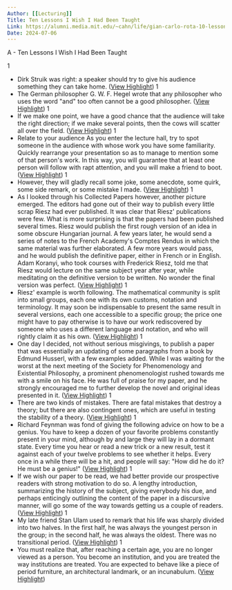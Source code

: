 ```yaml
---
Author: [[Lecturing]]
Title: Ten Lessons I Wish I Had Been Taught
Link: https://alumni.media.mit.edu/~cahn/life/gian-carlo-rota-10-lessons.html
Date: 2024-07-06
---
```

A - Ten Lessons I Wish I Had Been Taught

1
- Dirk Struik was right: a speaker should try to give his audience something they can take home. ([View Highlight](https://instapaper.com/read/1511471668/19727254))
1
- The German philosopher G. W. F. Hegel wrote that any philosopher who uses the word "and" too often cannot be a good philosopher. ([View Highlight](https://instapaper.com/read/1511471668/19727257))
1
- If we make one point, we have a good chance that the audience will take the right direction; if we make several points, then the cows will scatter all over the field. ([View Highlight](https://instapaper.com/read/1511471668/19727262))
1
- Relate to your audience As you enter the lecture hall, try to spot someone in the audience with whose work you have some familiarity. Quickly rearrange your presentation so as to manage to mention some of that person's work. In this way, you will guarantee that at least one person will follow with rapt attention, and you will make a friend to boot. ([View Highlight](https://instapaper.com/read/1511471668/19727264))
1
- However, they will gladly recall some joke, some anecdote, some quirk, some side remark, or some mistake I made. ([View Highlight](https://instapaper.com/read/1511471668/19727267))
1
- As I looked through his Collected Papers however, another picture emerged. The editors had gone out of their way to publish every little scrap Riesz had ever published. It was clear that Riesz' publications were few. What is more surprising is that the papers had been published several times. Riesz would publish the first rough version of an idea in some obscure Hungarian journal. A few years later, he would send a series of notes to the French Academy's Comptes Rendus in which the same material was further elaborated. A few more years would pass, and he would publish the definitive paper, either in French or in English. Adam Koranyi, who took courses with Frederick Riesz, told me that Riesz would lecture on the same subject year after year, while meditating on the definitive version to be written. No wonder the final version was perfect. ([View Highlight](https://instapaper.com/read/1511471668/19727273))
1
- Riesz' example is worth following. The mathematical community is split into small groups, each one with its own customs, notation and terminology. It may soon be indispensable to present the same result in several versions, each one accessible to a specific group; the price one might have to pay otherwise is to have our work rediscovered by someone who uses a different language and notation, and who will rightly claim it as his own. ([View Highlight](https://instapaper.com/read/1511471668/19727275))
1
- One day I decided, not without serious misgivings, to publish a paper that was essentially an updating of some paragraphs from a book by Edmund Husserl, with a few examples added. While I was waiting for the worst at the next meeting of the Society for Phenomenology and Existential Philosophy, a prominent phenomenologist rushed towards me with a smile on his face. He was full of praise for my paper, and he strongly encouraged me to further develop the novel and original ideas presented in it. ([View Highlight](https://instapaper.com/read/1511471668/19727289))
1
- There are two kinds of mistakes. There are fatal mistakes that destroy a theory; but there are also contingent ones, which are useful in testing the stability of a theory. ([View Highlight](https://instapaper.com/read/1511471668/19727296))
1
- Richard Feynman was fond of giving the following advice on how to be a genius. You have to keep a dozen of your favorite problems constantly present in your mind, although by and large they will lay in a dormant state. Every time you hear or read a new trick or a new result, test it against each of your twelve problems to see whether it helps. Every once in a while there will be a hit, and people will say: "How did he do it? He must be a genius!" ([View Highlight](https://instapaper.com/read/1511471668/19727297))
1
- If we wish our paper to be read, we had better provide our prospective readers with strong motivation to do so. A lengthy introduction, summarizing the history of the subject, giving everybody his due, and perhaps enticingly outlining the content of the paper in a discursive manner, will go some of the way towards getting us a couple of readers. ([View Highlight](https://instapaper.com/read/1511471668/19727300))
1
- My late friend Stan Ulam used to remark that his life was sharply divided into two halves. In the first half, he was always the youngest person in the group; in the second half, he was always the oldest. There was no transitional period. ([View Highlight](https://instapaper.com/read/1511471668/19727305))
1
- You must realize that, after reaching a certain age, you are no longer viewed as a person. You become an institution, and you are treated the way institutions are treated. You are expected to behave like a piece of period furniture, an architectural landmark, or an incunabulum. ([View Highlight](https://instapaper.com/read/1511471668/19727306))
